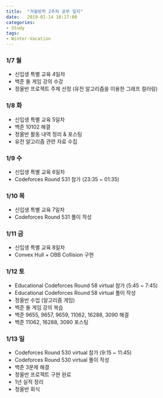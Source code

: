```yaml
---
title:  "겨울방학 2주차 공부 일지"
date:   2019-01-14 10:17:00
categories:
- Study
tags:
- Winter-Vacation
---
```


### 1/7 월
* 신입생 특별 교육 4일차
* 백준 돌 게임 강의 수강
* 정올반 프로젝트 주제 선정 (유전 알고리즘을 이용한 그래프 컬러링)

### 1/8 화
* 신입생 특별 교육 5일차
* 백준 10102 해결
* 정올반 활동 내역 정리 & 포스팅
* 유전 알고리즘 관련 자료 수집

### 1/9 수
* 신입생 특별 교육 6일차
* Codeforces Round 531 참가 (23:35 ~ 01:35)

### 1/10 목
* 신입생 특별 교육 7일차
* Codeforces Round 531 풀이 작성

### 1/11 금
* 신입생 특별 교육 8일차
* Convex Hull + OBB Collision 구현

### 1/12 토
* Educational Codeforces Round 58 virtual 참가 (5:45 ~ 7:45)
* Educational Codeforces Round 58 virtual 풀이 작성
* 정올반 수업 (알고리즘 게임)
* 백준 돌 게임 강의 복습
* 백준 9655, 9657, 9659, 11062, 16288, 3090 해결
* 백준 11062, 16288, 3090 포스팅

### 1/13 일
* Codeforces Round 530 virtual 참가 (9:15 ~ 11:45)
* Codeforces Round 530 virtual 풀이 작성
* 백준 3문제 해결
* 정올반 프로젝트 구현 완료
* 1년 실적 정리
* 정올반 회식
